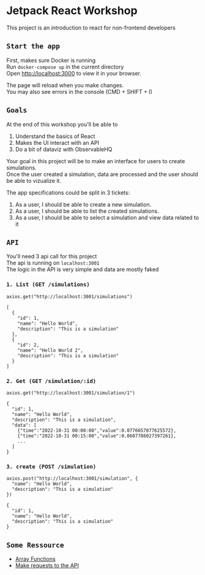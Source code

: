 # Jetpack React Workshop

This project is an introduction to react for non-frontend developers

## `Start the app`

First, makes sure Docker is running  
Run `docker-compose up` in the current directory  
Open [http://localhost:3000](http://localhost:3000) to view it in your browser.

The page will reload when you make changes.\
You may also see errors in the console (CMD + SHIFT + I)

## `Goals`

At the end of this workshop you'll be able to

1. Understand the basics of React
2. Makes the UI interact with an API
3. Do a bit of dataviz with ObservableHQ

Your goal in this project will be to make an interface for users to create simulations.  
Once the user created a simulation, data are processed and the user should be able to vizualize it.

The app specifications could be split in 3 tickets:

1. As a user, I should be able to create a new simulation.
2. As a user, I should be able to list the created simulations.
3. As a user, I should be able to select a simulation and view data related to it

## `API`

You'll need 3 api call for this project  
The api is running on `localhost:3001`  
The logic in the API is very simple and data are mostly faked

### `1. List (GET /simulations)`

```
axios.get("http://localhost:3001/simulations")
```

```
[
  {
    "id": 1,
    "name": "Hello World",
    "description": "This is a simulation"
  },
  {
    "id": 2,
    "name": "Hello World 2",
    "description": "This is a simulation"
  }
]
```

### `2. Get (GET /simulation/:id)`

```
axios.get("http://localhost:3001/simulation/1")
```

```
{
  "id": 1,
  "name": "Hello World",
  "description": "This is a simulation",
  "data": [
    {"time":"2022-10-31 00:00:00","value":0.0776657077625572},
    {"time":"2022-10-31 00:15:00","value":0.0607786027397261},
    ...
  ]
}
```

### `3. create (POST /simulation)`

```
axios.post("http://localhost:3001/simulation", {
  "name": "Hello World",
  "description": "This is a simulation"
})
```

```
{
  "id": 1,
  "name": "Hello World",
  "description": "This is a simulation"
}
```

## `Some Ressource`

- [Array Functions](https://www.w3schools.com/jsref/jsref_map.asp)
- [Make requests to the API](https://blog.openreplay.com/fetching-and-updating-data-with-react-query/)
